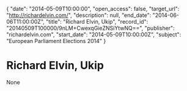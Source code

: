 {
  "date": "2014-05-09T10:00:00", 
  "open_access": false, 
  "target_url": "http://richardelvin.com/", 
  "description": null, 
  "end_date": "2014-06-06T11:00:00Z", 
  "title": "Richard Elvin, Ukip", 
  "record_id": "20140509T100000/9nLM+CwexqGieZNSiYtwNQ==", 
  "publisher": "richardelvin.com", 
  "start_date": "2014-05-09T10:00:00Z", 
  "subject": "European Parliament Elections 2014"
}

# Richard Elvin, Ukip

None